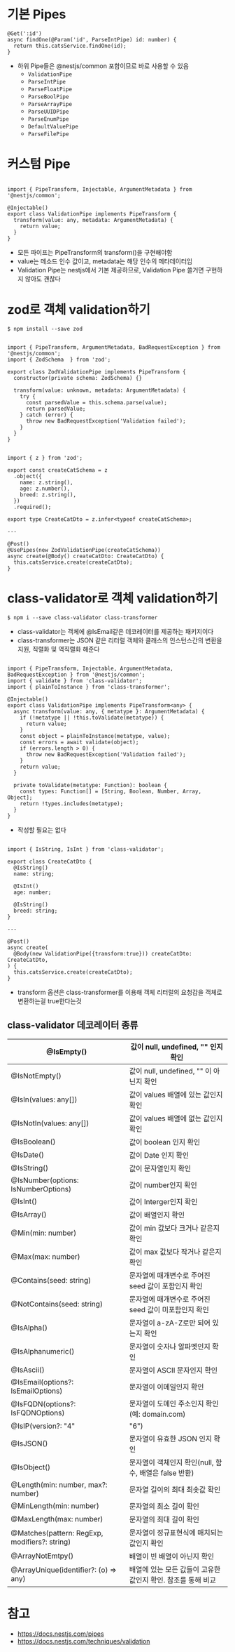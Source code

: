# 기본 Pipes

```tsx
@Get(':id')
async findOne(@Param('id', ParseIntPipe) id: number) {
  return this.catsService.findOne(id);
}
```

- 하위 Pipe들은 @nestjs/common 포함이므로 바로 사용할 수 있음
    - `ValidationPipe`
    - `ParseIntPipe`
    - `ParseFloatPipe`
    - `ParseBoolPipe`
    - `ParseArrayPipe`
    - `ParseUUIDPipe`
    - `ParseEnumPipe`
    - `DefaultValuePipe`
    - `ParseFilePipe`

# 커스텀 Pipe

```tsx

import { PipeTransform, Injectable, ArgumentMetadata } from '@nestjs/common';

@Injectable()
export class ValidationPipe implements PipeTransform {
  transform(value: any, metadata: ArgumentMetadata) {
    return value;
  }
}

```

- 모든 파이프는 PipeTransform의 transform()을 구현해야함
- value는 메소드 인수 값이고, metadata는 해당 인수의 메타데이터임
- Validation Pipe는 nestjs에서 기본 제공하므로, Validation Pipe 쓸거면 구현하지 않아도 괜찮다

# zod로 객체 validation하기

```tsx
$ npm install --save zod
```

```tsx

import { PipeTransform, ArgumentMetadata, BadRequestException } from '@nestjs/common';
import { ZodSchema  } from 'zod';

export class ZodValidationPipe implements PipeTransform {
  constructor(private schema: ZodSchema) {}

  transform(value: unknown, metadata: ArgumentMetadata) {
    try {
      const parsedValue = this.schema.parse(value);
      return parsedValue;
    } catch (error) {
      throw new BadRequestException('Validation failed');
    }
  }
}

```

```tsx

import { z } from 'zod';

export const createCatSchema = z
  .object({
    name: z.string(),
    age: z.number(),
    breed: z.string(),
  })
  .required();

export type CreateCatDto = z.infer<typeof createCatSchema>;

---

@Post()
@UsePipes(new ZodValidationPipe(createCatSchema))
async create(@Body() createCatDto: CreateCatDto) {
  this.catsService.create(createCatDto);
}

```

# class-validator로 객체 validation하기

```tsx
$ npm i --save class-validator class-transformer
```

- class-validator는 객체에 @IsEmail같은 데코레이터를 제공하는 패키지이다
- class-transformer는 JSON 같은 리터럴 객체와 클래스의 인스턴스간의 변환을 지원, 직렬화 및 역직렬화 해준다

```tsx

import { PipeTransform, Injectable, ArgumentMetadata, BadRequestException } from '@nestjs/common';
import { validate } from 'class-validator';
import { plainToInstance } from 'class-transformer';

@Injectable()
export class ValidationPipe implements PipeTransform<any> {
  async transform(value: any, { metatype }: ArgumentMetadata) {
    if (!metatype || !this.toValidate(metatype)) {
      return value;
    }
    const object = plainToInstance(metatype, value);
    const errors = await validate(object);
    if (errors.length > 0) {
      throw new BadRequestException('Validation failed');
    }
    return value;
  }

  private toValidate(metatype: Function): boolean {
    const types: Function[] = [String, Boolean, Number, Array, Object];
    return !types.includes(metatype);
  }
}

```

- 작성할 필요는 없다

```tsx

import { IsString, IsInt } from 'class-validator';

export class CreateCatDto {
  @IsString()
  name: string;

  @IsInt()
  age: number;

  @IsString()
  breed: string;
}

---

@Post()
async create(
  @Body(new ValidationPipe({transform:true})) createCatDto: CreateCatDto,
) {
  this.catsService.create(createCatDto);
}

```

- transform 옵션은 class-transformer를 이용해 객체 리터럴의 요청갑을 객체로 변환하는걸 true한다는것

## class-validator 데코레이터 종류

| @IsEmpty() | 값이 null, undefined, "" 인지 확인 |
| --- | --- |
| @IsNotEmpty() | 값이 null, undefined, "" 이 아닌지 확인 |
| @IsIn(values: any[]) | 값이 values 배열에 있는 값인지 확인 |
| @IsNotIn(values: any[]) | 값이 values 배열에 없는 값인지 확인 |
| @IsBoolean() | 값이 boolean 인지 확인 |
| @IsDate() | 값이 Date 인지 확인 |
| @IsString() | 값이 문자열인지 확인 |
| @IsNumber(options: IsNumberOptions) | 값이 number인지 확인 |
| @IsInt() | 값이 Interger인지 확인 |
| @IsArray() | 값이 배열인지 확인 |
| @Min(min: number) | 값이 min 값보다 크거나 같은지 확인 |
| @Max(max: number) | 값이 max 값보다 작거나 같은지 확인 |
| @Contains(seed: string) | 문자열에 매개변수로 주어진 seed 값이 포함인지 확인 |
| @NotContains(seed: string) | 문자열에 매개변수로 주어진 seed 값이 미포함인지 확인 |
| @IsAlpha() | 문자열이 a-zA-Z로만 되어 있는지 확인 |
| @IsAlphanumeric() | 문자열이 숫자나 알파멧인지 확인 |
| @IsAscii() | 문자열이 ASCII 문자인지 확인 |
| @IsEmail(options?: IsEmailOptions) | 문자열이 이메일인지 확인 |
| @IsFQDN(options?: IsFQDNOptions) | 문자열이 도메인 주소인지 확인(예: domain.com) |
| @IsIP(version?: "4"|"6") | 문자열이 IP 주소인지 확인(버전 4 또는 6) |
| @IsJSON() | 문자열이 유효한 JSON 인지 확인 |
| @IsObject() | 문자열이 객체인지 확인(null, 함수, 배열은 false 반환) |
| @Length(min: number, max?: number) | 문자열 길이의 최대 최솟값 확인 |
| @MinLength(min: number) | 문자열의 최소 길이 확인 |
| @MaxLength(max: number) | 문자열의 최대 길이 확인 |
| @Matches(pattern: RegExp, modifiers?: string) | 문자열이 정규표현식에 매치되는 값인지 확인 |
| @ArrayNotEmtpy() | 배열이 빈 배열이 아닌지 확인 |
| @ArrayUnique(identifier?: (o) => any) | 배열에 있는 모든 값들이 고유한 값인지 확인. 참조를 통해 비교 |

# 참고

- https://docs.nestjs.com/pipes
- https://docs.nestjs.com/techniques/validation